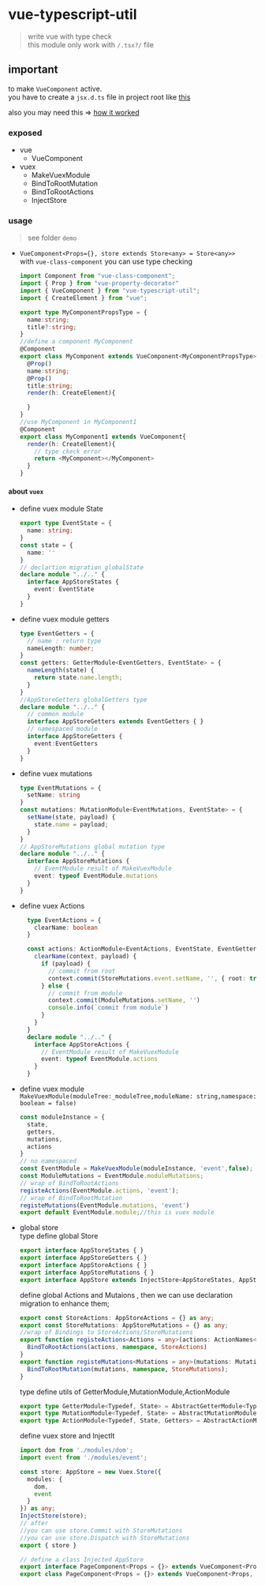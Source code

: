 # vue-typescript-util

> write vue with type check   
this module only work with `/.tsx?/` file 

## important 
to make `VueComponent` active.     
you have to create a `jsx.d.ts` file in project root like [this](https://github.com/foolishchow/vue-typescript/blob/master/jsx.d.ts)

also  you may need this => [how it worked](https://github.com/foolishchow/vue-typescript)

### exposed
  - vue
    - VueComponent
  - vuex
    - MakeVuexModule
    - BindToRootMutation
    - BindToRootActions
    - InjectStore 


### usage 

> see folder `demo`

- `VueComponent<Props={}, store extends Store<any> = Store<any>>`   
  with `vue-class-component` you can use type checking 
  ```typescript
  import Component from "vue-class-component";
  import { Prop } from "vue-property-decorator"
  import { VueComponent } from "vue-typescript-util";
  import { CreateElement } from "vue";

  export type MyComponentPropsType = {
    name:string;
    title?:string;
  }
  //define a component MyComponent
  @Component
  export class MyComponent extends VueComponent<MyComponentPropsType>{
    @Prop()
    name:string;
    @Prop()
    title:string;
    render(h: CreateElement){

    }
  }
  //use MyComponent in MyComponent1
  @Component
  export class MyComponent1 extends VueComponent{
    render(h: CreateElement){
      // type ckeck error 
      return <MyComponent></MyComponent>
    }
  }
  ```

#### about `vuex`

- define vuex module State

  ```typescript
  export type EventState = {
    name: string;
  }
  const state = {
    name: ''
  }
  // declartion migration globalState
  declare module "../.." {
    interface AppStoreStates {
      event: EventState
    }
  }
  ```

- define vuex module getters
  ```typescript
  type EventGetters = {
    // name : return type
    nameLength: number;
  }
  const getters: GetterModule<EventGetters, EventState> = {
    nameLength(state) {
      return state.name.length;
    }
  }
  //AppStoreGetters globalGetters type
  declare module "../.." {
    // common module
    interface AppStoreGetters extends EventGetters { }
    // namespaced module
    interface AppStoreGetters {
      event:EventGetters
    }
  }
  ```

- define vuex mutations

  ```typescript
  type EventMutations = {
    setName: string
  }
  const mutations: MutationModule<EventMutations, EventState> = {
    setName(state, payload) {
      state.name = payload;
    }
  }
  // AppStoreMutations global mutation type
  declare module "../.." {
    interface AppStoreMutations {
      // EventModule result of MakeVuexModule
      event: typeof EventModule.mutations
    }
  }
  ```

 - define vuex Actions
    ```typescript
      type EventActions = {
        clearName: boolean
      }

      const actions: ActionModule<EventActions, EventState, EventGetters> = {
        clearName(context, payload) {
          if (payload) {
            // commit from root
            context.commit(StoreMutations.event.setName, '', { root: true })
          } else {
            // commit from module
            context.commit(ModuleMutations.setName, '')
            console.info(`commit from module`)
          }
        }
      }
      declare module "../.." {
        interface AppStoreActions {
          // EventModule result of MakeVuexModule
          event: typeof EventModule.actions
        }
      }
    ```
- define vuex module   
  `MakeVuexModule(moduleTree:_moduleTree,moduleName: string,namespace: boolean = false)`   
  ```typescript
  const moduleInstance = {
    state,
    getters,
    mutations,
    actions
  }
  // no namespaced
  const EventModule = MakeVuexModule(moduleInstance, 'event',false);
  const ModuleMutations = EventModule.moduleMutations;
  // wrap of BindToRootActions
  registeActions(EventModule.actions, 'event');
  // wrap of BindToRootMutation
  registeMutations(EventModule.mutations, 'event')
  export default EventModule.module;//this is vuex module
  ```

- global store   
  type define global Store 
  ```typescript
  export interface AppStoreStates { }
  export interface AppStoreGetters { }
  export interface AppStoreActions { }
  export interface AppStoreMutations { }
  export interface AppStore extends InjectStore<AppStoreStates, AppStoreGetters> { }
  ```
  define global Actions and Mutaions , then we can use declaration migration to enhance them;   
  ```typescript
  export const StoreActions: AppStoreActions = {} as any;
  export const StoreMutations: AppStoreMutations = {} as any;
  //wrap of Bindings to StoreActions/StoreMutations
  export function registeActions<Actions = any>(actions: ActionNames<Actions>, namespace: string) {
    BindToRootActions(actions, namespace, StoreActions)
  }
  export function registeMutations<Mutations = any>(mutations: MutationNames<Mutations>, namespace: string) {
    BindToRootMutation(mutations, namespace, StoreMutations);
  }
  ```
  
  type define utils of GetterModule,MutationModule,ActionModule
  ```typescript
  export type GetterModule<Typedef, State> = AbstractGetterModule<Typedef, State, AppStoreStates, AppStoreGetters>;
  export type MutationModule<Typedef, State> = AbstractMutationModule<Typedef, State>;
  export type ActionModule<Typedef, State, Getters> = AbstractActionModule<Typedef, State, Getters, AppStoreStates, AppStoreGetters>;
  ```
  define vuex store and InjectIt
  ```typescript
  import dom from './modules/dom';
  import event from './modules/event';

  const store: AppStore = new Vuex.Store({
    modules: {
      dom,
      event
    }
  }) as any;
  InjectStore(store);
  // after 
  //you can use store.Commit with StoreMutations
  //you can use store.Dispatch with StoreMutations
  export { store }

  // define a class Injected AppStore
  export interface PageComponent<Props = {}> extends VueComponent<Props, AppStore> { }
  export class PageComponent<Props = {}> extends VueComponent<Props, AppStore>{ }
  ```